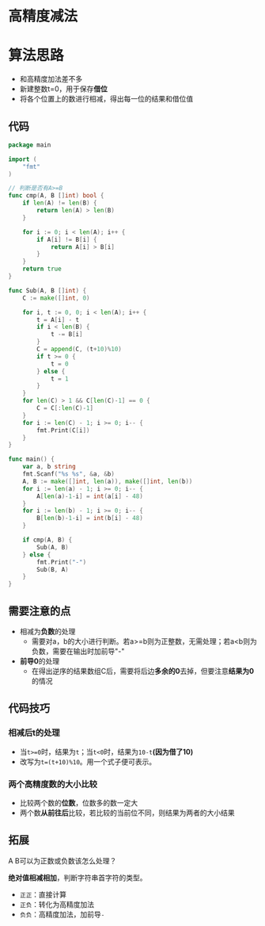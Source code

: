 # 高精度减法

# 算法思路

- 和高精度加法差不多
- 新建整数t=0，用于保存**借位**
- 将各个位置上的数进行相减，得出每一位的结果和借位值

## 代码

```go
package main

import (
	"fmt"
)

// 判断是否有A>=B
func cmp(A, B []int) bool {
	if len(A) != len(B) {
		return len(A) > len(B)
	}

	for i := 0; i < len(A); i++ {
		if A[i] != B[i] {
			return A[i] > B[i]
		}
	}
	return true
}

func Sub(A, B []int) {
	C := make([]int, 0)

	for i, t := 0, 0; i < len(A); i++ {
		t = A[i] - t
		if i < len(B) {
			t -= B[i]
		}
		C = append(C, (t+10)%10)
		if t >= 0 {
			t = 0
		} else {
			t = 1
		}
	}
	for len(C) > 1 && C[len(C)-1] == 0 {
		C = C[:len(C)-1]
	}
	for i := len(C) - 1; i >= 0; i-- {
		fmt.Print(C[i])
	}
}

func main() {
	var a, b string
	fmt.Scanf("%s %s", &a, &b)
	A, B := make([]int, len(a)), make([]int, len(b))
	for i := len(a) - 1; i >= 0; i-- {
		A[len(a)-1-i] = int(a[i] - 48)
	}
	for i := len(b) - 1; i >= 0; i-- {
		B[len(b)-1-i] = int(b[i] - 48)
	}

	if cmp(A, B) {
		Sub(A, B)
	} else {
		fmt.Print("-")
		Sub(B, A)
	}
}
```



## 需要注意的点

- 相减为**负数**的处理
  - 需要对a，b的大小进行判断。若a>=b则为正整数，无需处理；若a<b则为负数，需要在输出时加前导"-"
- **前导0**的处理
  - 在得出逆序的结果数组C后，需要将后边**多余的0**去掉，但要注意**结果为0**的情况

## 代码技巧

### 相减后t的处理

- 当`t>=0`时，结果为`t`；当`t<0`时，结果为`10-t`**(因为借了10)**
- 改写为`t=(t+10)%10`。用一个式子便可表示。

### 两个高精度数的大小比较

- 比较两个数的**位数**，位数多的数一定大
- 两个数**从前往后**比较，若比较的当前位不同，则结果为两者的大小结果

## 拓展

A B可以为正数或负数该怎么处理？

**绝对值相减相加**，判断字符串首字符的类型。

- `正正`：直接计算
- `正负`：转化为高精度加法
- `负负`：高精度加法，加前导`-`